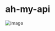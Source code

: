 # ah-my-api
![image](https://user-images.githubusercontent.com/1037523/220186286-28481546-0c49-4eab-adc2-0b2564dd8153.png)





